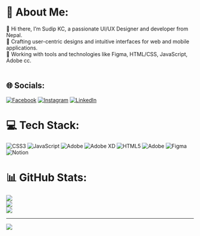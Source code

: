 # 💫 About Me:
👋 Hi there, I’m Sudip KC, a passionate UI/UX Designer and developer from Nepal.<br>🎨 Crafting user-centric designs and intuitive interfaces for web and mobile applications.<br>🌟 Working with tools and technologies like Figma, HTML/CSS, JavaScript, Adobe cc.<br><br>


## 🌐 Socials:
[![Facebook](https://img.shields.io/badge/Facebook-%231877F2.svg?logo=Facebook&logoColor=white)](https://facebook.com/https://www.facebook.com/KCSudip3) [![Instagram](https://img.shields.io/badge/Instagram-%23E4405F.svg?logo=Instagram&logoColor=white)](https://instagram.com/https://www.instagram.com/KCSudip3/) [![LinkedIn](https://img.shields.io/badge/LinkedIn-%230077B5.svg?logo=linkedin&logoColor=white)](https://linkedin.com/in/https://www.linkedin.com/in/sudip-kc-946097211/) 

# 💻 Tech Stack:
![CSS3](https://img.shields.io/badge/css3-%231572B6.svg?style=for-the-badge&logo=css3&logoColor=white) ![JavaScript](https://img.shields.io/badge/javascript-%23323330.svg?style=for-the-badge&logo=javascript&logoColor=%23F7DF1E) ![Adobe](https://img.shields.io/badge/adobe-%23FF0000.svg?style=for-the-badge&logo=adobe&logoColor=white) ![Adobe XD](https://img.shields.io/badge/Adobe%20XD-470137?style=for-the-badge&logo=Adobe%20XD&logoColor=#FF61F6) ![HTML5](https://img.shields.io/badge/html5-%23E34F26.svg?style=for-the-badge&logo=html5&logoColor=white) ![Adobe](https://img.shields.io/badge/adobe-%23FF0000.svg?style=for-the-badge&logo=adobe&logoColor=white) ![Figma](https://img.shields.io/badge/figma-%23F24E1E.svg?style=for-the-badge&logo=figma&logoColor=white) ![Notion](https://img.shields.io/badge/Notion-%23000000.svg?style=for-the-badge&logo=notion&logoColor=white)
# 📊 GitHub Stats:
![](https://github-readme-stats.vercel.app/api?username=Sudeepkaycee289&theme=dark&hide_border=false&include_all_commits=false&count_private=false)<br/>
![](https://github-readme-streak-stats.herokuapp.com/?user=Sudeepkaycee289&theme=dark&hide_border=false)<br/>
![](https://github-readme-stats.vercel.app/api/top-langs/?username=Sudeepkaycee289&theme=dark&hide_border=false&include_all_commits=false&count_private=false&layout=compact)

---
[![](https://visitcount.itsvg.in/api?id=Sudeepkaycee289&icon=0&color=0)](https://visitcount.itsvg.in)

<!-- Proudly created with GPRM ( https://gprm.itsvg.in ) -->

